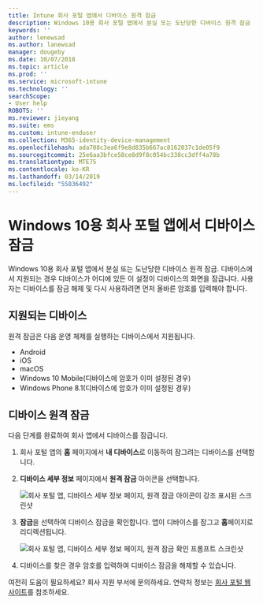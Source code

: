 ```yaml
---
title: Intune 회사 포털 앱에서 디바이스 원격 잠금
description: Windows 10용 회사 포털 앱에서 분실 또는 도난당한 디바이스 원격 잠금
keywords: ''
author: lenewsad
ms.author: lanewsad
manager: dougeby
ms.date: 10/07/2018
ms.topic: article
ms.prod: ''
ms.service: microsoft-intune
ms.technology: ''
searchScope:
- User help
ROBOTS: ''
ms.reviewer: jieyang
ms.suite: ems
ms.custom: intune-enduser
ms.collection: M365-identity-device-management
ms.openlocfilehash: ada708c3ea6f9e8d835b667ac8162037c1de05f9
ms.sourcegitcommit: 25e6aa3bfce58ce8d9f8c054bc338cc3dff4a78b
ms.translationtype: MTE75
ms.contentlocale: ko-KR
ms.lasthandoff: 03/14/2019
ms.locfileid: "55836492"
---
```

# <a name="lock-your-device-from-the-company-portal-app-for-windows-10"></a>Windows 10용 회사 포털 앱에서 디바이스 잠금

Windows 10용 회사 포털 앱에서 분실 또는 도난당한 디바이스 원격 잠금. 디바이스에서 지원되는 경우 디바이스가 어디에 있든 이 설정이 디바이스의 화면을 잠급니다. 사용자는 디바이스를 잠금 해제 및 다시 사용하려면 먼저 올바른 암호를 입력해야 합니다.

## <a name="supported-devices"></a>지원되는 디바이스

원격 잠금은 다음 운영 체제를 실행하는 디바이스에서 지원됩니다.  

  * Android
  * iOS
  * macOS
  * Windows 10 Mobile(디바이스에 암호가 이미 설정된 경우)
  * Windows Phone 8.1(디바이스에 암호가 이미 설정된 경우) 
  
## <a name="remote-lock-device"></a>디바이스 원격 잠금
다음 단계를 완료하여 회사 앱에서 디바이스를 잠급니다.  

1. 회사 포털 앱의 **홈** 페이지에서 **내 디바이스**로 이동하여 잠그려는 디바이스를 선택합니다.

2. **디바이스 세부 정보** 페이지에서 **원격 잠금** 아이콘을 선택합니다.  


   ![회사 포털 앱, 디바이스 세부 정보 페이지, 원격 잠금 아이콘이 강조 표시된 스크린샷](./media/1804_remote_lock_Windows_CPapp_05.png)  

3. **잠금**을 선택하여 디바이스 잠금을 확인합니다. 앱이 디바이스를 잠그고 **홈**페이지로 리디렉션됩니다.  


   ![회사 포털 앱, 디바이스 세부 정보 페이지, 원격 잠금 확인 프롬프트 스크린샷](./media/1804_remote_lock_Windows_CPapp_06.png)  

4. 디바이스를 찾은 경우 암호를 입력하여 디바이스 잠금을 해제할 수 있습니다.  

여전히 도움이 필요하세요? 회사 지원 부서에 문의하세요. 연락처 정보는 [회사 포털 웹 사이트](https://go.microsoft.com/fwlink/?linkid=2010980)를 참조하세요.
